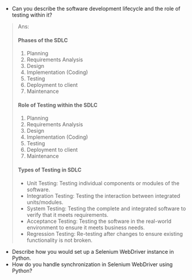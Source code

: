 * Can you describe the software development lifecycle and the role of testing within it?
> Ans:
> #### Phases of the SDLC
> 1. Planning
> 2. Requirements Analysis
> 3. Design
> 4. Implementation (Coding)
> 5. Testing
> 6. Deployment to client
> 7. Maintenance
> #### Role of Testing within the SDLC
> 1. Planning
> 2. Requirements Analysis
> 3. Design
> 4. Implementation (Coding)
> 5. Testing
> 6. Deployment to client
> 7. Maintenance
> #### Types of Testing in SDLC
> * Unit Testing: Testing individual components or modules of the software.
> * Integration Testing: Testing the interaction between integrated units/modules.
> * System Testing: Testing the complete and integrated software to verify that it meets requirements.
> * Acceptance Testing: Testing the software in the real-world environment to ensure it meets business needs.
> * Regression Testing: Re-testing after changes to ensure existing functionality is not broken.







* Describe how you would set up a Selenium WebDriver instance in Python.
* How do you handle synchronization in Selenium WebDriver using Python?
